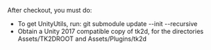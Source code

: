
After checkout, you must do:
- To get UnityUtils, run: git submodule update --init --recursive
- Obtain a Unity 2017 compatible copy of tk2d, for the directories Assets/TK2DROOT and Assets/Plugins/tk2d
